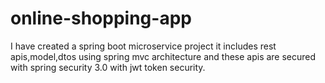 # online-shopping-app
I have created a spring boot microservice project it includes rest apis,model,dtos using spring mvc architecture and these apis are secured with spring security 3.0 with jwt token security.
